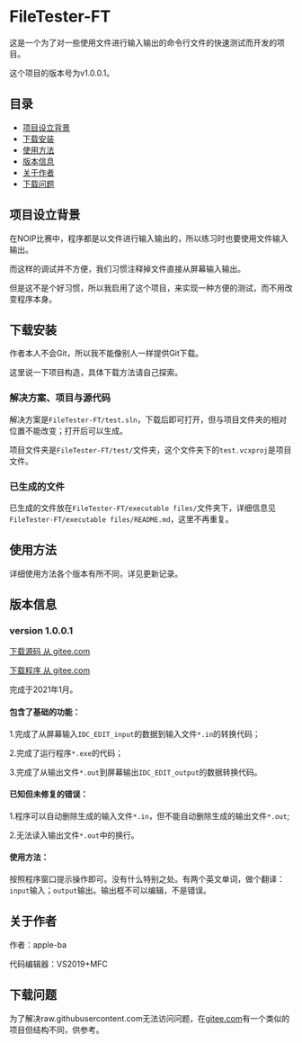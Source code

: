 # FileTester-FT

这是一个为了对一些使用文件进行输入输出的命令行文件的快速测试而开发的项目。

这个项目的版本号为v1.0.0.1。

## 目录

- [项目设立背景](#项目设立背景)
- [下载安装](#下载安装)
- [使用方法](#使用方法)
- [版本信息](#版本信息)
- [关于作者](#关于作者)
- [下载问题](#下载问题)

## 项目设立背景

在NOIP比赛中，程序都是以文件进行输入输出的，所以练习时也要使用文件输入输出。

而这样的调试并不方便，我们习惯注释掉文件直接从屏幕输入输出。

但是这不是个好习惯，所以我启用了这个项目，来实现一种方便的测试，而不用改变程序本身。

## 下载安装

作者本人不会Git，所以我不能像别人一样提供Git下载。

这里说一下项目构造，具体下载方法请自己探索。

### 解决方案、项目与源代码

解决方案是`FileTester-FT/test.sln`，下载后即可打开，但与项目文件夹的相对位置不能改变；打开后可以生成。

项目文件夹是`FileTester-FT/test/`文件夹，这个文件夹下的`test.vcxproj`是项目文件。

### 已生成的文件

已生成的文件放在`FileTester-FT/executable files/`文件夹下，详细信息见`FileTester-FT/executable files/README.md`，这里不再重复。

## 使用方法

详细使用方法各个版本有所不同，详见更新记录。

## 版本信息

### version 1.0.0.1

[下载源码 从 gitee.com](https://gitee.com/apple-ba/FileTester-FT/repository/archive/v1.0.0.1%E5%8F%91%E5%B8%83.zip)

[下载程序 从 gitee.com](https://gitee.com/apple-ba/FileTester-FT/raw/master/v1.0.0.1.exe)

完成于2021年1月。

#### 包含了基础的功能：

1.完成了从屏幕输入`IDC_EDIT_input`的数据到输入文件`*.in`的转换代码；

2.完成了运行程序`*.exe`的代码；

3.完成了从输出文件`*.out`到屏幕输出`IDC_EDIT_output`的数据转换代码。

#### 已知但未修复的错误：

1.程序可以自动删除生成的输入文件`*.in`，但不能自动删除生成的输出文件`*.out`;

2.无法读入输出文件`*.out`中的换行。

#### 使用方法：

按照程序窗口提示操作即可。没有什么特别之处。有两个英文单词，做个翻译：`input`输入；`output`输出。输出框不可以编辑，不是错误。

## 关于作者

作者：apple-ba

代码编辑器：VS2019+MFC

## 下载问题

为了解决raw.githubusercontent.com无法访问问题，在[gitee.com](https://gitee.com/apple-ba/FileTester-FT/)有一个类似的项目但结构不同，供参考。

